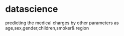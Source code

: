 # datascience
predicting the medical charges by other parameters as age,sex,gender,children,smoker&amp; region 
